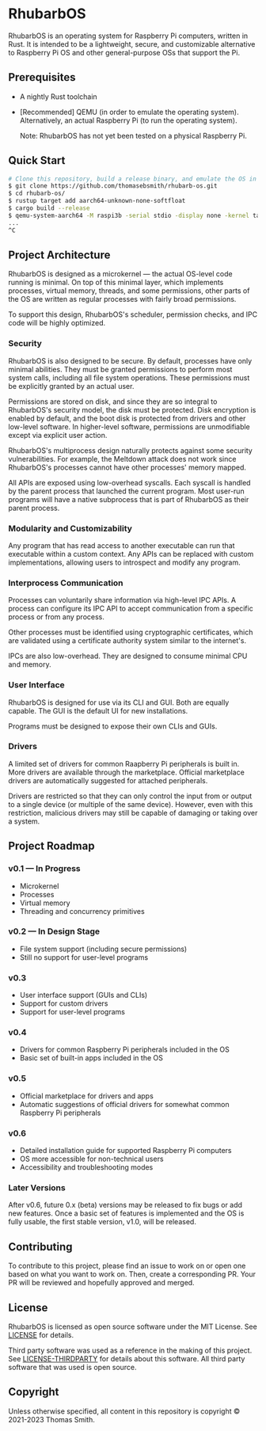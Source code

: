 # RhubarbOS
RhubarbOS is an operating system for Raspberry Pi computers, written in Rust. It
is intended to be a lightweight, secure, and customizable alternative to
Raspberry Pi OS and other general-purpose OSs that support the Pi.

## Prerequisites
- A nightly Rust toolchain
- [Recommended] QEMU (in order to emulate the operating system).
  Alternatively, an actual Raspberry Pi (to run the operating system).

  Note: RhubarbOS has not yet been tested on a physical Raspberry Pi.

## Quick Start
```sh
# Clone this repository, build a release binary, and emulate the OS in QEMU
$ git clone https://github.com/thomasebsmith/rhubarb-os.git
$ cd rhubarb-os/
$ rustup target add aarch64-unknown-none-softfloat
$ cargo build --release
$ qemu-system-aarch64 -M raspi3b -serial stdio -display none -kernel target/aarch64-unknown-none-softfloat/release/os
...
^C
```

## Project Architecture
RhubarbOS is designed as a microkernel &mdash; the actual OS-level code running
is minimal. On top of this minimal layer, which implements processes, virtual
memory, threads, and some permissions, other parts of the OS are written as
regular processes with fairly broad permissions.

To support this design, RhubarbOS's scheduler, permission checks, and IPC code
will be highly optimized.

### Security
RhubarbOS is also designed to be secure. By default, processes have only
minimal abilities. They must be granted permissions to perform most system
calls, including all file system operations. These permissions must be
explicitly granted by an actual user.

Permissions are stored on disk, and since they are so integral to RhubarbOS's
security model, the disk must be protected. Disk encryption is enabled by
default, and the boot disk is protected from drivers and other low-level
software. In higher-level software, permissions are unmodifiable except via
explicit user action.

RhubarbOS's multiprocess design naturally protects against some security
vulnerabilities. For example, the Meltdown attack does not work since
RhubarbOS's processes cannot have other processes' memory mapped.

All APIs are exposed using low-overhead syscalls. Each syscall is handled by the
parent process that launched the current program. Most user-run programs will
have a native subprocess that is part of RhubarbOS as their parent process.

### Modularity and Customizability
Any program that has read access to another executable can run that executable
within a custom context. Any APIs can be replaced with custom implementations,
allowing users to introspect and modify any program.

### Interprocess Communication
Processes can voluntarily share information via high-level IPC APIs. A process
can configure its IPC API to accept communication from a specific process or
from any process.

Other processes must be identified using cryptographic certificates, which are
validated using a certificate authority system similar to the internet's.

IPCs are also low-overhead. They are designed to consume minimal CPU and memory.

### User Interface
RhubarbOS is designed for use via its CLI and GUI. Both are equally capable. The
GUI is the default UI for new installations.

Programs must be designed to expose their own CLIs and GUIs.

### Drivers
A limited set of drivers for common Raapberry Pi peripherals is built in. More
drivers are available through the marketplace. Official marketplace drivers are
automatically suggested for attached peripherals.

Drivers are restricted so that they can only control the input from or output to
a single device (or multiple of the same device). However, even with this
restriction, malicious drivers may still be capable of damaging or taking over a
system.

## Project Roadmap
### v0.1 &mdash; In Progress
- Microkernel
- Processes
- Virtual memory
- Threading and concurrency primitives

### v0.2 &mdash; In Design Stage
- File system support (including secure permissions)
- Still no support for user-level programs

### v0.3
- User interface support (GUIs and CLIs)
- Support for custom drivers
- Support for user-level programs

### v0.4
- Drivers for common Raspberry Pi peripherals included in the OS
- Basic set of built-in apps included in the OS

### v0.5
- Official marketplace for drivers and apps
- Automatic suggestions of official drivers for somewhat common Raspberry Pi
  peripherals

### v0.6
- Detailed installation guide for supported Raspberry Pi computers
- OS more accessible for non-technical users
- Accessibility and troubleshooting modes

### Later Versions
After v0.6, future 0.x (beta) versions may be released to fix bugs or add new
features. Once a basic set of features is implemented and the OS is fully
usable, the first stable version, v1.0, will be released.

## Contributing
To contribute to this project, please find an issue to work on or open one based
on what you want to work on. Then, create a corresponding PR. Your PR will be
reviewed and hopefully approved and merged.

## License
RhubarbOS is licensed as open source software under the MIT License. See
[LICENSE](./LICENSE) for details.

Third party software was used as a reference in the making of this project.
See [LICENSE-THIRDPARTY](./LICENSE-THIRDPARTY) for details about this software.
All third party software that was used is open source.

## Copyright
Unless otherwise specified, all content in this repository is copyright &copy;
2021-2023 Thomas Smith.
